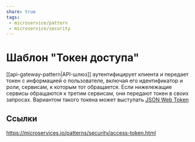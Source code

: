 ```yaml
---
share: true
tags:
 - microservice/pattern
 - microservice/security
---
```

# Шаблон "Токен доступа"
[[api-gateway-pattern|API-шлюз]] аутентифицирует клиента и передает токен с информацией о пользователе, включая его идентификатор и роли, сервисам, к которым тот обращается. Если нижележащие сервисы обращаются к третим сервисам, они передают токен в своих запросах.
Вариантом такого токена может выступать [JSON Web Token](https://jwt.io)
## Ссылки
https://microservices.io/patterns/security/access-token.html